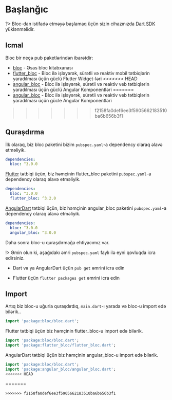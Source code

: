 # Başlanğıc

?> Bloc-dan istifadə etməyə başlamaq üçün  sizin cihazınızda [Dart SDK](https://dart.dev/get-dart) yüklənməlidir.

## Icmal

Bloc bir neçə pub paketlərindən ibarətdir:

- [bloc](https://pub.dev/packages/bloc) - Əsas bloc kitabxanası
- [flutter_bloc](https://pub.dev/packages/flutter_bloc) - Bloc ilə işləyərək, sürətli və reaktiv mobil tətbiqlərin yaradılması üçün güclü Flutter Widget-ləri
<<<<<<< HEAD
- [angular_bloc](https://pub.dev/packages/angular_bloc) - Bloc ilə işləyərək, sürətli və reaktiv veb tətbiqlərin yaradılması üçün güclü Angular Komponentləri
=======
- [angular_bloc](https://pub.dev/packages/angular_bloc) - Bloc ilə işləyərək, sürətli və reaktiv veb tətbiqlərin yaradılması üçün gücle Angular Komponentləri
>>>>>>> f2158fa0def6ee3f5905662183510ba6b656b3f1

## Quraşdırma

İlk olaraq, biz bloc paketini bizim `pubspec.yaml`-a dependency olaraq əlavə etməliyik.

```yaml
dependencies:
  bloc: ^3.0.0
```

[Flutter](https://flutter.dev/) tətbiqi üçün, biz həmçinin flutter_bloc paketini `pubspec.yaml`-a dependency olaraq əlavə etməliyik.

```yaml
dependencies:
  bloc: ^3.0.0
  flutter_bloc: ^3.2.0
```

[AngularDart](https://angulardart.dev/) tətbiqi üçün, biz həmçinin angular_bloc paketini `pubspec.yaml`-a dependency olaraq əlavə etməliyik.

```yaml
dependencies:
  bloc: ^3.0.0
  angular_bloc: ^3.0.0
```

Daha sonra bloc-u quraşdırmağa ehtiyacımız var.

!> Əmin olun ki, aşağıdakı əmri `pubspec.yaml` faylı ilə eyni qovluqda icra edirsiniz.

- Dart və ya AngularDart üçün `pub get` əmrini icra edin

- Flutter üçün `flutter packages get` əmrini icra edin

## Import

Artıq biz bloc-u uğurla quraşdırdıq, `main.dart`-ı yarada və bloc-u import edə bilərik..

```dart
import 'package:bloc/bloc.dart';
```

Flutter tətbiqi üçün biz həmçinin flutter_bloc-u import edə bilərik.

```dart
import 'package:bloc/bloc.dart';
import 'package:flutter_bloc/flutter_bloc.dart';
```

AngularDart tətbiqi üçün biz həmçinin angular_bloc-u import edə bilərik.

```dart
import 'package:bloc/bloc.dart';
import 'package:angular_bloc/angular_bloc.dart';
<<<<<<< HEAD
```
=======
```
>>>>>>> f2158fa0def6ee3f5905662183510ba6b656b3f1
